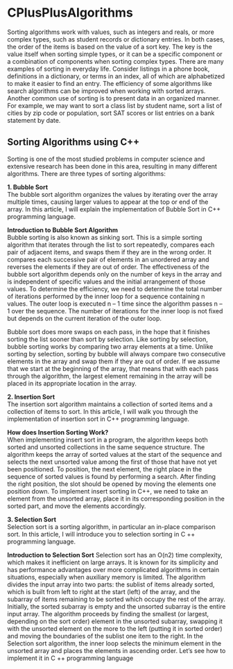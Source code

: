 # CPlusPlusAlgorithms

Sorting algorithms work with values, such as integers and reals, or more complex types, such as student records or dictionary entries. In both cases, the order of the items is based on the value of a sort key.  The key is the value itself when sorting simple types, or it can be a specific component or a combination of components when sorting complex types. There are many examples of sorting in everyday life.  Consider listings in a phone book, definitions in a dictionary, or terms in an index, all of which are alphabetized to make it easier to find an entry. The efficiency of some algorithms like search algorithms can be improved when working with sorted arrays.  Another common use of sorting is to present data in an organized manner. For example, we may want to sort a class list by student name, sort a list of cities by zip code or population, sort SAT scores or list entries on a bank statement by date.

## Sorting Algorithms using C++

Sorting is one of the most studied problems in computer science and extensive research has been done in this area, resulting in many different algorithms. There are three types of sorting algorithms:


**1. Bubble Sort**<br />
The bubble sort algorithm organizes the values by iterating over the array multiple times, causing larger values ​​to appear at the top or end of the array. In this article, I will explain the implementation of Bubble Sort in C++ programming language.

**Introduction to Bubble Sort Algorithm**<br />
Bubble sorting is also known as sinking sort. This is a simple sorting algorithm that iterates through the list to sort repeatedly, compares each pair of adjacent items, and swaps them if they are in the wrong order.
It compares each successive pair of elements in an unordered array and reverses the elements if they are out of order. The effectiveness of the bubble sort algorithm depends only on the number of keys in the array and is independent of specific values and the initial arrangement of those values. To determine the efficiency, we need to determine the total number of iterations performed by the inner loop for a sequence containing n values. The outer loop is executed n – 1 time since the algorithm passes n – 1 over the sequence. The number of iterations for the inner loop is not fixed but depends on the current iteration of the outer loop.<br />

Bubble sort does more swaps on each pass, in the hope that it finishes sorting the list sooner than sort by selection. Like sorting by selection, bubble sorting works by comparing two array elements at a time. Unlike sorting by selection, sorting by bubble will always compare two consecutive elements in the array and swap them if they are out of order. If we assume that we start at the beginning of the array, that means that with each pass through the algorithm, the largest element remaining in the array will be placed in its appropriate location in the array.<br />


**2. Insertion Sort**<br />
The insertion sort algorithm maintains a collection of sorted items and a collection of items to sort. In this article, I will walk you through the implementation of insertion sort in C++ programming language.<br />

**How does Insertion Sorting Work?**<br />
When implementing insert sort in a program, the algorithm keeps both sorted and unsorted collections in the same sequence structure.
The algorithm keeps the array of sorted values at the start of the sequence and selects the next unsorted value among the first of those that have not yet been positioned. To position, the next element, the right place in the sequence of sorted values is found by performing a search. After finding the right position, the slot should be opened by moving the elements one position down. To implement insert sorting in C++, we need to take an element from the unsorted array, place it in its corresponding position in the sorted part, and move the elements accordingly.<br />


**3. Selection Sort**<br />
Selection sort is a sorting algorithm, in particular an in-place comparison sort. In this article, I will introduce you to selection sorting in C ++ programming language.<br />

**Introduction to Selection Sort**
Selection sort has an O(n2) time complexity, which makes it inefficient on large arrays. It is known for its simplicity and has performance advantages over more complicated algorithms in certain situations, especially when auxiliary memory is limited.
The algorithm divides the input array into two parts: the sublist of items already sorted, which is built from left to right at the start (left) of the array, and the subarray of items remaining to be sorted which occupy the rest of the array.
Initially, the sorted subarray is empty and the unsorted subarray is the entire input array. The algorithm proceeds by finding the smallest (or largest, depending on the sort order) element in the unsorted subarray, swapping it with the unsorted element on the more to the left (putting it in sorted order) and moving the boundaries of the sublist one item to the right. In the Selection sort algorithm, the inner loop selects the minimum element in the unsorted array and places the elements in ascending order. Let’s see how to implement it in C ++ programming language<br />

